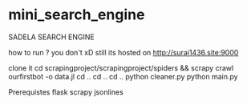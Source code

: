 # mini_search_engine

SADELA SEARCH ENGINE

how to run ?
you don't xD still its hosted on http://suraj1436.site:9000

clone it 
cd scrapingproject/scrapingproject/spiders && scrapy crawl ourfirstbot -o data.jl
cd ..
cd ..
cd ..
python cleaner.py
python main.py

Prerequistes 
flask
scrapy
jsonlines
